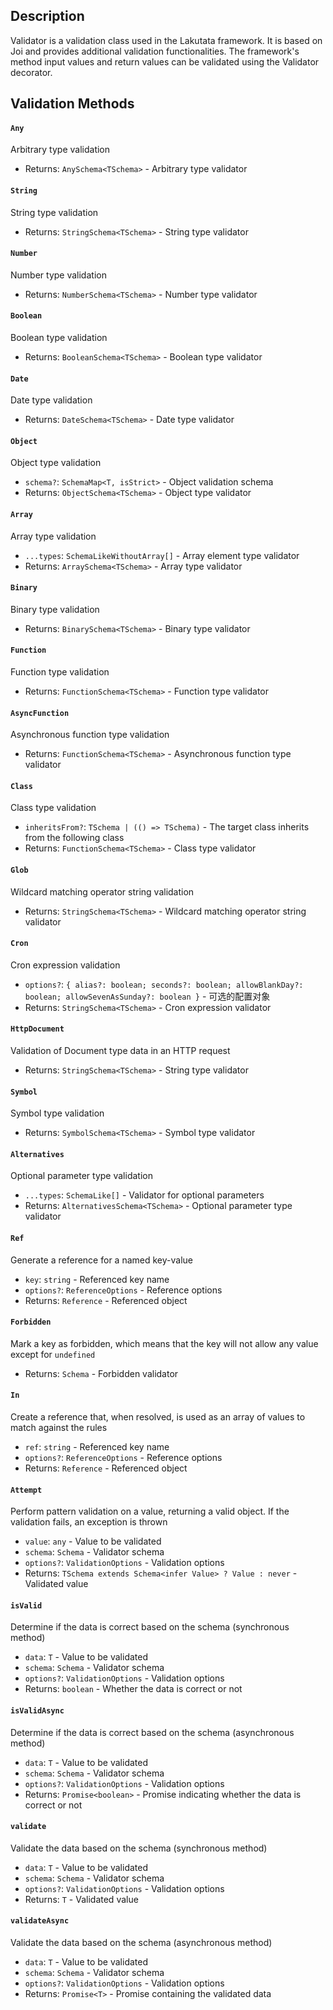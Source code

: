 ## Description

Validator is a validation class used in the Lakutata framework. It is based on Joi and provides additional validation
functionalities. The framework's method input values and return values can be validated using the Validator decorator.

## Validation Methods

#### `Any`

Arbitrary type validation

- Returns: `AnySchema<TSchema>` - Arbitrary type validator

#### `String`

String type validation

- Returns: `StringSchema<TSchema>` - String type validator

#### `Number`

Number type validation

- Returns: `NumberSchema<TSchema>` - Number type validator

#### `Boolean`

Boolean type validation

- Returns: `BooleanSchema<TSchema>` - Boolean type validator

#### `Date`

Date type validation

- Returns: `DateSchema<TSchema>` - Date type validator

#### `Object`

Object type validation

- `schema?`: `SchemaMap<T, isStrict>` - Object validation schema
- Returns: `ObjectSchema<TSchema>` - Object type validator

#### `Array`

Array type validation

- `...types`: `SchemaLikeWithoutArray[]` - Array element type validator
- Returns: `ArraySchema<TSchema>` - Array type validator

#### `Binary`

Binary type validation

- Returns: `BinarySchema<TSchema>` - Binary type validator

#### `Function`

Function type validation

- Returns: `FunctionSchema<TSchema>` - Function type validator

#### `AsyncFunction`

Asynchronous function type validation

- Returns: `FunctionSchema<TSchema>` - Asynchronous function type validator

#### `Class`

Class type validation

- `inheritsFrom?`: `TSchema | (() => TSchema)` - The target class inherits from the following class
- Returns: `FunctionSchema<TSchema>` - Class type validator

#### `Glob`

Wildcard matching operator string validation

- Returns: `StringSchema<TSchema>` - Wildcard matching operator string validator

#### `Cron`

Cron expression validation

- `options?`: `{ alias?: boolean; seconds?: boolean; allowBlankDay?: boolean; allowSevenAsSunday?: boolean }` - 可选的配置对象
- Returns: `StringSchema<TSchema>` - Cron expression validator

#### `HttpDocument`

Validation of Document type data in an HTTP request

- Returns: `StringSchema<TSchema>` - String type validator

#### `Symbol`

Symbol type validation

- Returns: `SymbolSchema<TSchema>` - Symbol type validator

#### `Alternatives`

Optional parameter type validation

- `...types`: `SchemaLike[]` - Validator for optional parameters
- Returns: `AlternativesSchema<TSchema>` - Optional parameter type validator

#### `Ref`

Generate a reference for a named key-value

- `key`: `string` - Referenced key name
- `options?`: `ReferenceOptions` - Reference options
- Returns: `Reference` - Referenced object

#### `Forbidden`

Mark a key as forbidden, which means that the key will not allow any value except for `undefined`

- Returns: `Schema` - Forbidden validator

#### `In`

Create a reference that, when resolved, is used as an array of values to match against the rules

- `ref`: `string` - Referenced key name
- `options?`: `ReferenceOptions` - Reference options
- Returns: `Reference` - Referenced object

#### `Attempt`

Perform pattern validation on a value, returning a valid object. If the validation fails, an exception is thrown

- `value`: `any` - Value to be validated
- `schema`: `Schema` - Validator schema
- `options?`: `ValidationOptions` - Validation options
- Returns: `TSchema extends Schema<infer Value> ? Value : never` - Validated value

#### `isValid`

Determine if the data is correct based on the schema (synchronous method)

- `data`: `T` - Value to be validated
- `schema`: `Schema` - Validator schema
- `options?`: `ValidationOptions` - Validation options
- Returns: `boolean` - Whether the data is correct or not

#### `isValidAsync`

Determine if the data is correct based on the schema (asynchronous method)

- `data`: `T` - Value to be validated
- `schema`: `Schema` - Validator schema
- `options?`: `ValidationOptions` - Validation options
- Returns: `Promise<boolean>` - Promise indicating whether the data is correct or not

#### `validate`

Validate the data based on the schema (synchronous method)

- `data`: `T` - Value to be validated
- `schema`: `Schema` - Validator schema
- `options?`: `ValidationOptions` - Validation options
- Returns: `T` - Validated value

#### `validateAsync`

Validate the data based on the schema (asynchronous method)

- `data`: `T` - Value to be validated
- `schema`: `Schema` - Validator schema
- `options?`: `ValidationOptions` - Validation options
- Returns: `Promise<T>` - Promise containing the validated data
